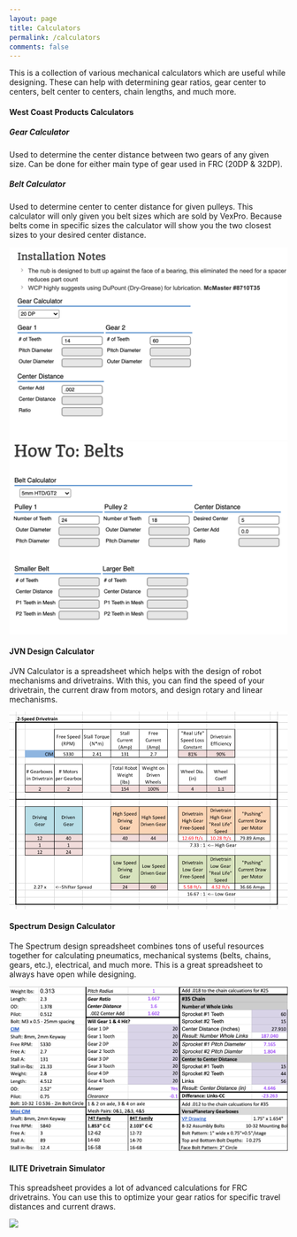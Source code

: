 ```yaml
---
layout: page
title: Calculators
permalink: /calculators
comments: false
---
```


<div class="row justify-content-center">
<div class="col-md-10 pr-5">

<p>This is a collection of various mechanical calculators which are useful while designing. These can help with determining gear ratios, gear center to centers, belt center to centers, chain lengths, and much more.</p>

<div id="WCP">
<h4>West Coast Products Calculators</h4>

<div class="row justify-content-center">
    <div class="col-md-6 mx-auto pr-5">
        <div class="text-center">
            <h5>Gear Calculator</h5>
            <p>Used to determine the center distance between two gears of any given size. Can be done for either main type of gear used in FRC (20DP & 32DP).</p>
        </div>
    </div>
    <div class="col-md-6 mx-auto pr-5">
        <div class="text-center">
            <h5>Belt Calculator</h5>
            <p>Used to determine center to center distance for given pulleys. This calculator will only given you belt sizes which are sold by VexPro. Because belts come in specific sizes the calculator will show you the two closest sizes to your desired center distance.</p>
        </div>
    </div>
</div>
<div class="row justify-content-center">
    <div class="col-md-6 mx-auto pr-5">
        <div class="text-center">
            <a href="https://www.wcproducts.com/how-to-gears" target="_blank" rel="noopener noreferrer">
                <img class="img-fluid lazyimg" src="/assets/images/wcphowtogears.png">
            </a>
        </div>
    </div>
    <div class="col-md-6 mx-auto pr-5">
        <div class="text-center">
            <a href="https://www.wcproducts.com/how-to-belts" target="_blank" rel="noopener noreferrer">
                <img class="img-fluid lazyimg" src="/assets/images/wcphowtobelts.png">
            </a>        </div>
    </div>
</div>
</div>

<div id="JVN">
<h4>JVN Design Calculator</h4>

<div class="row justify-content-center">
    <div class="col-md-10 mx-auto pr-5">
        <div class="text-center">
        <p>JVN Calculator is a spreadsheet which helps with the design of robot mechanisms and drivetrains. With this, you can find the speed of your drivetrain, the current draw from motors, and design rotary and linear mechanisms.</p>

<a href="https://johnvneun.com/calc" target="_blank" rel="noopener noreferrer">
    <img class="img-fluid lazyimg" src="/assets/images/JVN-Calc.20180119.png">
</a>

</div>
</div>
</div>

<div id="Spectrum">
<h4>Spectrum Design Calculator</h4>

<div class="row justify-content-center">
    <div class="col-md-10 mx-auto pr-5">
        <div class="text-center">
        <p>The Spectrum design spreadsheet combines tons of useful resources together for calculating pneumatics, mechanical systems (belts, chains, gears, etc.), electrical, and much more. This is a great spreadsheet to always have open while designing.</p>

<a href="http://designsheet.spectrum3847.org" target="_blank" rel="noopener noreferrer">
    <img class="img-fluid lazyimg" src="/assets/images/spectrumdesigndoc.png">
</a>

</div>
</div>
</div>
</div>
</div>

<div id="ILITE">
<h4>ILITE Drivetrain Simulator</h4>

<div class="row justify-content-center">
    <div class="col-md-10 mx-auto pr-5">
        <div class="text-center">
        <p>This spreadsheet provides a lot of advanced calculations for FRC drivetrains. You can use this to optimize your gear ratios for specific travel distances and current draws.</p>

<a href="https://www.chiefdelphi.com/t/ilite-drivetrain-simulator-v2020/369188" target="_blank" rel="noopener noreferrer">
    <img class="img-fluid lazyimg" src="https://www.chiefdelphi.com/uploads/default/original/3X/b/e/beea7c99531bb297a82c090cee34632e1c48be5f.png">
</a>

</div>
</div>
</div>
</div>

</div>

<!-- <div class="col-md-4">

<div class="sticky-top sticky-top-80">
<h5>Buy me a coffee</h5>

<p>Thank you for your support! Your donation helps me to maintain and improve <a target="_blank" href="https://github.com/wowthemesnet/mediumish-theme-jekyll">Mediumish <i class="fab fa-github"></i></a>.</p>

<a target="_blank" href="https://www.wowthemes.net/donate/" class="btn btn-danger">Buy me a coffee</a> <a target="_blank" href="https://bootstrapstarter.com/bootstrap-templates/template-mediumish-bootstrap-jekyll/" class="btn btn-warning">Documentation</a>

</div>
</div>-->
</div>
